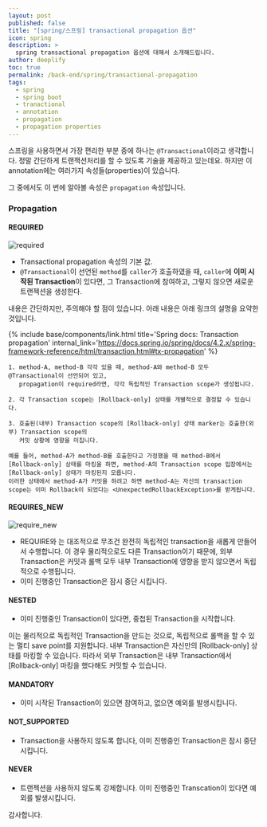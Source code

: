 ```yaml
---
layout: post
published: false
title: "[spring/스프링] transactional propagation 옵션"
icon: spring
description: >
  spring transactional propagation 옵션에 대해서 소개해드립니다.
author: deeplify
toc: true
permalink: /back-end/spring/transactional-propagation
tags:
  - spring
  - spring boot
  - tranactional
  - annotation
  - propagation
  - propagation properties
---
```


스프링을 사용하면서 가장 편리한 부분 중에 하나는 `@Transactional`이라고 생각합니다. 정말 간단하게
트랜잭션처리를 할 수 있도록 기술을 제공하고 있는데요. 하지만 이 annotation에는 여러가지 속성들(properties)이 있습니다.

그 중에서도 이 번에 알아볼 속성은 `propagation` 속성입니다.

### Propagation

#### REQUIRED

![required](https://docs.spring.io/spring/docs/4.2.x/spring-framework-reference/html/images/tx_prop_required.png)
- Transactional propagation 속성의 기본 값.
- `@Transactional`이 선언된 `method`를 `caller`가 호출하였을 때, `caller`에 **이미 시작된 Transaction**이 있다면, 그 Transaction에 참여하고, 그렇지 않으면 새로운 트랜젝션을 생성한다.

내용은 간단하지만, 주의해야 할 점이 있습니다. 아래 내용은 아래 링크의 설명을 요약한 것입니다. 

{% include base/components/link.html title='Spring docs: Transaction propagation'  internal_link='https://docs.spring.io/spring/docs/4.2.x/spring-framework-reference/html/transaction.html#tx-propagation' %}

```text
1. method-A, method-B 각각 있을 때, method-A와 method-B 모두 @Transactional이 선언되어 있고,
   propagation이 required라면, 각각 독립적인 Transaction scope가 생성됩니다.

2. 각 Transaction scope는 [Rollback-only] 상태를 개별적으로 결정할 수 있습니다.

3. 호출된(내부) Transaction scope의 [Rollback-only] 상태 marker는 호출한(외부) Transaction scope의
   커밋 상황에 영향을 미칩니다.

예를 들어, method-A가 method-B를 호출한다고 가정했을 때 method-B에서 [Rollback-only] 상태를 마킹을 하면, method-A의 Transaction scope 입장에서는 [Rollback-only] 상태가 마킹된지 모릅니다.
이러한 상태에서 method-A가 커밋을 하려고 하면 method-A는 자신의 transaction scope는 이미 Rollback이 되었다는 <UnexpectedRollbackException>를 받게됩니다.
```

#### REQUIRES_NEW

![require_new](https://docs.spring.io/spring/docs/4.2.x/spring-framework-reference/html/images/tx_prop_requires_new.png)

- REQUIRE와 는 대조적으로 무조건 완전히 독립적인 transaction을 새롭게 만들어서 수행합니다. 이 경우
물리적으로도 다른 Transaction이기 때문에, 외부 Transaction은 커밋과 롤백 모두 내부 Transaction에
영향을 받지 않으면서 독립적으로 수행됩니다.
- 이미 진행중인 Transaction은 잠시 중단 시킵니다.

#### NESTED

- 이미 진행중인 Transaction이 있다면, 중첩된 Transaction을 시작합니다.

이는 물리적으로 독립적인 Transaction을 만드는 것으로, 독립적으로 롤백을 할 수 있는 멀티 save point를 지원합니다. 내부 Transaction은 자신만의 [Rollback-only] 상태를 마킹할 수 있습니다. 따라서 외부 Transaction은 내부 Transaction에서 [Rollback-only] 마킹을 했다해도 커밋할 수 있습니다.

#### MANDATORY

- 이미 시작된 Transaction이 있으면 참여하고, 없으면 예외를 발생시킵니다.

#### NOT_SUPPORTED

- Transaction을 사용하지 않도록 합니다, 이미 진행중인 Transaction은 잠시 중단 시킵니다.

#### NEVER

- 트랜젝션을 사용하지 않도록 강제합니다. 이미 진행중인 Transcation이 있다면 예외를 발생시킵니다.
  
감사합니다.
